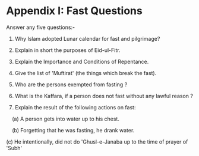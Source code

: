 Appendix I: Fast Questions
==========================

Answer any five questions:-

1. Why Islam adopted Lunar calendar for fast and pilgrimage?

2. Explain in short the purposes of Eid-ul-Fitr.

3. Explain the Importance and Conditions of Repentance.

4. Give the list of 'Muftirat' (the things which break the fast).

5. Who are the persons exempted from fasting ?

6. What is the Kaffara, if a person does not fast without any lawful
reason ?

7. Explain the result of the following actions on fast:

    (a) A person gets into water up to his chest.

    (b) Forgetting that he was fasting, he drank water.

(c) He intentionally, did not do 'Ghusl-e-Janaba up to the time of
prayer of 'Subh'


